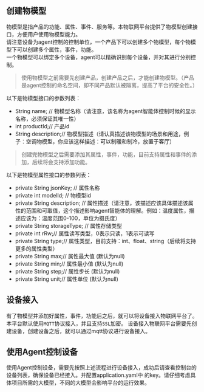 ## 创建物模型
物模型是指产品的功能、属性、事件、服务等。本物联网平台提供了物模型创建接口，方便用户使用物模型能力。  
请注意设备为agent控制的控制单位，一个产品下可以创建多个物模型，每个物模型下可以创建多个属性，事件，功能。  
一个物模型可以绑定多个设备，agent可以精确识别每个设备，并对其进行分别控制。
> 使用物模型之前需要先创建产品，创建产品之后，才能创建物模型。（产品是agent控制的命名空间，即不同产品默认被隔离，提高了平台的安全性。） 

以下是物模型接口的参数列表：
* String name; // 物模型名称（请注意，该名称为agent智能体控制时候的显示名称，必须保证其唯一性）  
* int productId;// 产品id  
* String description;// 物模型描述（请认真描述该物模型的场景和用途，例子：空调物模型，你应该这样描述：可以制暖和制冷，放置于客厅）

> 创建完物模型之后需要添加其属性，事件，功能，目前支持属性和事件的添加，后续将会支持添加功能。

以下是物模型属性接口的参数列表：  
* private String jsonKey; // 属性名称  
* private int modelId; // 物模型id  
* private String description; // 属性描述（请注意，该描述应该具体描述该属性的范围和可取值，这个描述影响agent智能体的理解。例如：温度属性，描述应该为：温度范围0-100，单位为摄氏度）   
* private String storageType; // 属性存储类型   
* private int rRw;// 属性读写类型，0表示只读，1表示可读写  
* private String type;// 属性类型，目前支持：int、float、string（后续将支持更多的属性类型）   
* private String max;// 属性最大值  (默认为null)     
* private String min;// 属性最小值  (默认为null)   
* private String step;// 属性步长  (默认为null)   
* private String unit;// 属性单位  (默认为null)

## 设备接入
有了物模型并添加好属性，事件，功能后之后，就可以将设备接入物联网平台了。本平台默认使用`MQTT`协议接入，并且支持`SSL`加密。
设备接入物联网平台需要先创建设备，创建设备之后，就可以通过mqtt协议进行设备接入。

## 使用Agent控制设备
使用Agent控制设备，需要先按照上述流程进行设备接入，成功后请查看控制台的设备列表，确保设备已经接入。并配置application.yaml中
的key。请仔细考虑具体项目所需的大模型，不同的大模型会影响平台的运行效果。